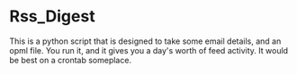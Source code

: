 # Rss_Digest

This is a python script that is designed to take some email details, and an opml file. 
You run it, and it gives you a day's worth of feed activity. It would be best on a crontab someplace.
